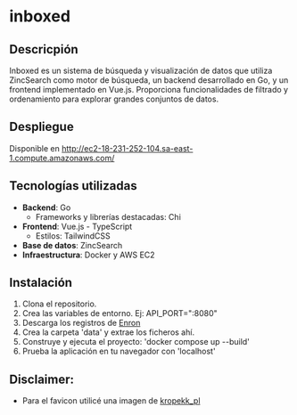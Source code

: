 # inboxed

## Descricpión

Inboxed es un sistema de búsqueda y visualización de datos que utiliza ZincSearch como motor de búsqueda, un backend desarrollado en Go, y un frontend implementado en Vue.js. Proporciona funcionalidades de filtrado y ordenamiento para explorar grandes conjuntos de datos.

## Despliegue

Disponible en http://ec2-18-231-252-104.sa-east-1.compute.amazonaws.com/

## Tecnologías utilizadas

- **Backend**: Go
    - Frameworks y librerías destacadas: Chi
- **Frontend**: Vue.js - TypeScript
    - Estilos: TailwindCSS
- **Base de datos**: ZincSearch
- **Infraestructura**: Docker y AWS EC2

## Instalación

1. Clona el repositorio.
2. Crea las variables de entorno. Ej: API_PORT=":8080"
3. Descarga los registros de [Enron](http://www.cs.cmu.edu/~enron/enron_mail_20110402.tgz)
4. Crea la carpeta 'data' y extrae los ficheros ahí.
5. Construye y ejecuta el proyecto: 'docker compose up --build'
6. Prueba la aplicación en tu navegador con 'localhost'

## Disclaimer:

- Para el favicon utilicé una imagen de [kropekk_pl](https://pixabay.com/es/users/kropekk_pl-114936/)
